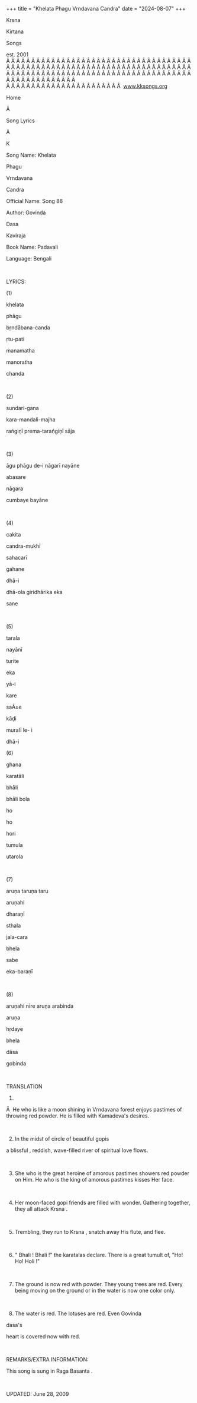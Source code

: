 +++ 
title = "Khelata Phagu Vrndavana Candra"
date = "2024-08-07"
+++

Krsna
 
Kirtana
 
Songs

est. 2001
Â Â Â Â Â Â Â Â Â Â Â Â Â Â Â Â Â Â Â Â Â Â Â Â Â Â Â Â Â Â Â Â Â Â Â Â Â Â Â Â Â Â Â Â Â Â Â Â Â Â Â Â Â Â Â Â Â Â Â Â Â Â Â Â Â Â Â Â Â Â Â Â Â Â Â Â Â Â Â Â Â Â Â Â Â Â Â Â Â Â Â Â Â Â Â Â Â Â Â Â Â Â Â Â Â Â Â Â Â Â Â Â Â Â Â Â Â Â Â Â Â Â Â Â Â  
Â Â Â Â Â Â Â Â Â Â Â Â Â Â Â Â Â Â Â Â Â Â Â  
www.kksongs.org








Home


Ã 
 
Song Lyrics
 
Ã 
 
K


Song Name: 
Khelata
 
Phagu
 
Vrndavana
 
Candra


Official Name: Song 88


Author: 
Govinda
 
Dasa
 
Kaviraja


Book Name: 
Padavali


Language: 
Bengali


 


LYRICS:


(1)


khelata
 
phāgu
 
bṛndābana-canda


ṛtu-pati
 
manamatha
 
manoratha
 
chanda


 


(2)


sundari-gana
 
kara-mandali-majha


rańgiṇī
 prema-tarańgiṇī sāja


 


(3)


āgu phāgu de-i
nāgarī nayāne


abasare
 
nāgara
 
cumbaye
 bayāne


 


(4)


cakita
 
candra-mukhī
 
sahacarī
 
gahane


dhā-i
 
dhā-ola
 giridhārika 
eka

sane


 


(5)


tarala
 
nayānī
 
turite
 
eka
 
yā-i


kare
 
saÃ±e
 
kāḍi
 
muralī
 le-
i
 
dhā-i



(6)


ghana
 
karatāli
 
bhāli
 
bhāli
 bola


ho
 
ho
 
hori


tumula
 
utarola


 


(7)


aruṇa
 taruṇa 
taru
 
aruṇahi
 
dharaṇī


sthala
 
jala-cara
 
bhela
 
sabe
 
eka-baraṇī


 


(8)


aruṇahi
 nīre aruṇa 
arabinda


aruṇa
 
hṛdaye
 
bhela
 
dāsa
 
gobinda


 


TRANSLATION


1)
Â  
He who is like a moon shining in 
Vrndavana
 forest enjoys pastimes of throwing red powder. He
is filled with 
Kamadeva's
 desires.


 


2) In the midst of circle
of beautiful 
gopis
 
a blissful
,
reddish, wave-filled river of spiritual love flows.


 


3) She who is the great
heroine of amorous pastimes showers red powder on Him. He who is the king of
amorous pastimes kisses 
Her
 face.


 


4) Her moon-faced 
gopi
 friends are filled with wonder. Gathering together,
they all attack 
Krsna
.


 


5) Trembling, they run to 
Krsna
, snatch away His flute, and flee. 


 


6) "
Bhali
! 
Bhali
!" the 
karatalas
 declare. There is a great tumult of, "Ho!
Ho! 
Holi
!"


 


7) The ground is now red
with powder. They young trees are red. Every being moving on the ground or in
the water is now one color only.


 


8) The water is red. The
lotuses are red. Even 
Govinda
 
dasa's

heart is covered now with red.


 


REMARKS/EXTRA INFORMATION:


This
song is sung in Raga 
Basanta
.


 


UPDATED:
 June 28, 2009